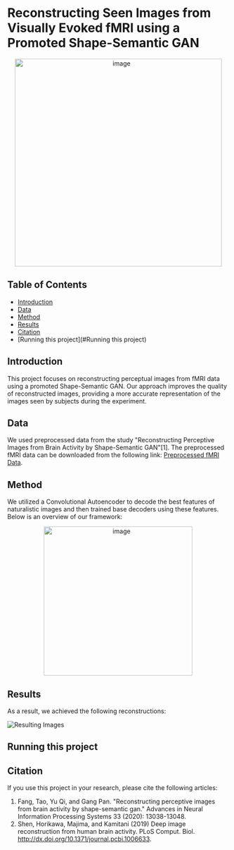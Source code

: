 # Reconstructing Seen Images from Visually Evoked fMRI using a Promoted Shape-Semantic GAN
<p align="center">
<img width="471" alt="image" src="https://github.com/shamimgolafshan/Reconstructing-Seen-Images/assets/35660420/e65ad1a2-d2bc-45d2-8e3b-88e2aa95f92b">
</p>

## Table of Contents
- [Introduction](#introduction)
- [Data](#data)
- [Method](#method)
- [Results](#results)
- [Citation](#citation)
- [Running this project](#Running this project)

## Introduction

This project focuses on reconstructing perceptual images from fMRI data using a promoted Shape-Semantic GAN. Our approach improves the quality of reconstructed images, providing a more accurate representation of the images seen by subjects during the experiment.

## Data

We used preprocessed data from the study "Reconstructing Perceptive Images from Brain Activity by Shape-Semantic GAN"[1]. The preprocessed fMRI data can be downloaded from the following link: [Preprocessed fMRI Data](https://figshare.com/articles/dataset/Deep_Image_Reconstruction/7033577).

## Method

We utilized a Convolutional Autoencoder to decode the best features of naturalistic images and then trained base decoders using these features. Below is an overview of our framework:
<p align="center">
<img width="338" alt="image" src="https://github.com/shamimgolafshan/Reconstructing-Seen-Images/assets/35660420/b53ba974-ccfa-440e-872a-7bd23a9b418c">
</p>

## Results

As a result, we achieved the following reconstructions:

![Resulting Images](https://github.com/shamimgolafshan/Reconstructing-Seen-Images/assets/35660420/8dd881fc-3638-4624-8e24-82ba06e08017)

## Running this project

## Citation

If you use this project in your research, please cite the following articles:

1. Fang, Tao, Yu Qi, and Gang Pan. "Reconstructing perceptive images from brain activity by shape-semantic gan." Advances in Neural Information Processing Systems 33 (2020): 13038-13048.
2. Shen, Horikawa, Majima, and Kamitani (2019) Deep image reconstruction from human brain activity. PLoS Comput. Biol. http://dx.doi.org/10.1371/journal.pcbi.1006633.

